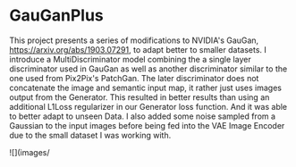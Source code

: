 # GauGanPlus
This project presents a series of modifications to NVIDIA's GauGan, https://arxiv.org/abs/1903.07291, to 
adapt better to smaller datasets. I introduce a MultiDiscriminator model combining the a single layer discriminator used in 
GauGan as well as another discriminator similar to the one used from Pix2Pix's PatchGan. The later discriminator does not 
concatenate the image  and semantic input map, it rather just uses images output from the Generator. This resulted in better 
results than using an additional L1Loss regularizer in our Generator loss function. And it was able to better adapt to unseen Data.
I also added some noise sampled from a Gaussian to the input images before being fed into the VAE Image Encoder due to the small
dataset I was working with. 

![](images/
